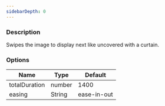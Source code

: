 ```yaml
---
sidebarDepth: 0
---
```


### Description

Swipes the image to display next like uncovered with a curtain.

### Options

| Name          | Type    | Default     |
| ------------- | ------- | ----------- |
| totalDuration | number | 1400        |
| easing        | String  | ease-in-out |
